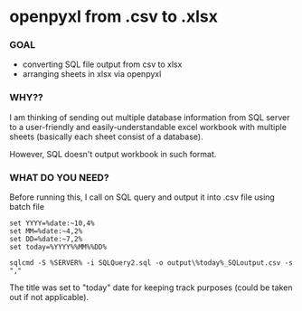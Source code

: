 # openpyxl from .csv to .xlsx

### GOAL
- converting SQL file output from csv to xlsx
- arranging sheets in xlsx via openpyxl


### WHY??
I am thinking of sending out multiple database information from SQL server to a user-friendly and easily-understandable excel workbook with multiple sheets (basically each sheet consist of a database).

However, SQL doesn't output workbook in such format.

### WHAT DO YOU NEED?
Before running this, I call on SQL query and output it into .csv file using batch file

```
set YYYY=%date:~10,4%
set MM=%date:~4,2%
set DD=%date:~7,2%
set today=%YYYY%%MM%%DD%

sqlcmd -S %SERVER% -i SQLQuery2.sql -o output\%today%_SQLoutput.csv -s ","
```
The title was set to "today" date for keeping track purposes (could be taken out if not applicable).
